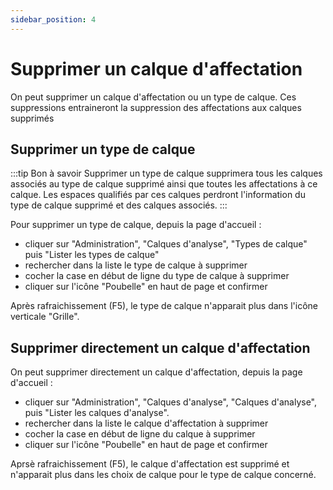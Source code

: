 ```yaml
---
sidebar_position: 4
---
```


# Supprimer un calque d'affectation

On peut supprimer un calque d'affectation ou un type de calque.
Ces suppressions entraineront la suppression des affectations aux calques supprimés

## Supprimer un type de calque

:::tip Bon à savoir
Supprimer un type de calque supprimera tous les calques associés au type de calque supprimé ainsi que toutes les affectations à ce calque. Les espaces qualifiés par ces calques perdront l'information du type de calque supprimé et des calques associés.
:::


Pour supprimer un type de calque, depuis la page d'accueil :

-   cliquer sur "Administration", "Calques d'analyse", "Types de calque" puis "Lister les types de calque"
-   rechercher dans la liste le type de calque à supprimer
-   cocher la case en début de ligne du type de calque à supprimer
-   cliquer sur l'icône "Poubelle" en haut de page et confirmer

Après rafraichissement (F5), le type de calque n'apparait plus dans l'icône verticale "Grille".

## Supprimer directement un calque d'affectation

On peut supprimer directement un calque d'affectation, depuis la page d'accueil :

-   cliquer sur "Administration", "Calques d'analyse", "Calques d'analyse", puis "Lister les calques d'analyse".
-   rechercher dans la liste le calque d'affectation à supprimer
-   cocher la case en début de ligne du calque à supprimer
-   cliquer sur l'icône "Poubelle" en haut de page et confirmer

Aprsè rafraichissement (F5), le calque d'affectation est supprimé et n'apparait plus dans les choix de calque pour le type de calque concerné.